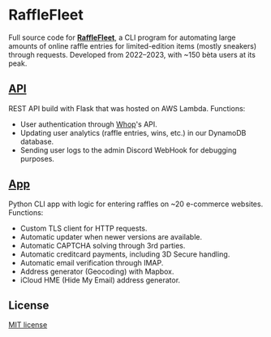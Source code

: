 # RaffleFleet

Full source code for [**RaffleFleet**](https://x.com/RaffleFleet), a CLI program for automating large amounts of online raffle entries for limited-edition items (mostly sneakers) through requests. Developed from 2022–2023, with ~150 bèta users at its peak.

## [API](/api)
REST API build with Flask that was hosted on AWS Lambda. Functions:
- User authentication through [Whop](https://whop.com)'s API.
- Updating user analytics (raffle entries, wins, etc.) in our DynamoDB database.
- Sending user logs to the admin Discord WebHook for debugging purposes.

## [App](/app)
Python CLI app with logic for entering raffles on ~20 e-commerce websites. Functions:
- Custom TLS client for HTTP requests.
- Automatic updater when newer versions are available.
- Automatic CAPTCHA solving through 3rd parties.
- Automatic creditcard payments, including 3D Secure handling.
- Automatic email verification through IMAP.
- Address generator (Geocoding) with Mapbox.
- iCloud HME (Hide My Email) address generator.

## License
[MIT license](/LICENSE.txt)
